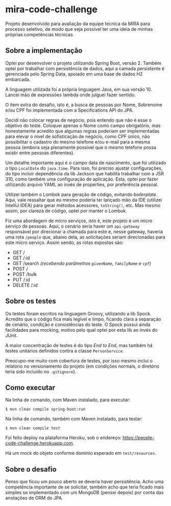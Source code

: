 # mira-code-challenge

Projeto desenvolvido para avaliação da equipe técnica da MIRA para processo seletivo, de modo que seja possível ter uma
ideia de minhas próprias competências técnicas.

## Sobre a implementação

Optei por desenvolver o projeto utilizando Spring Boot, versão 2. Também optei por trabalhar com persistência de dados,
aqui a camada persistente é gerenciada pelo Spring Data, apoiado em uma base de dados H2 embarcada.

A linguagem utilizada foi a própria linguagem Java, em sua versão 10. Lancei mão de expressões lambda onde julguei fazer
sentido.

O item extra do desafio, isto é, a busca de pessoas por Nome, Sobrenome e/ou CPF foi implementada com a Specifications
API do JPA.

Decidi não colocar regras de negócio, pois entendo que não é esse o objetivo do teste. Coloquei apenas o Nome como campo
obrigatório, mas honestamente acredito que algumas regras poderiam ser implementadas para elevar o nível de sofisticação
de negócio, como CPF único, não possibilitar o cadastro do mesmo telefone e/ou e-mail para a mesma pessoa (embora seja
plenamente possível que o mesmo telefone possa existir entre pessoas diferentes).

Um detalhe importante aqui é o campo data de nascimento, que foi utilizado o tipo `LocalDate` do `java.time`. Para isso,
foi preciso ajustar configurações, do tipo incluir dependência da lib Jackson que habilita trabalhar com a JSR 310, como
também uma configuração de aplicação. Esta, optei por fazer utilizando arquivo YAML ao invés de properties, por 
preferência pessoal.

Utilizei também o Lombok para geração de código, evitando _boilerplate_. Aqui, vale ressaltar que eu mesmo poderia ter
lançado mão da IDE (utilizei IntelliJ IDEA) para gerar métodos acessores, `toString()`, etc. Mas mesmo assim, por 
clareza de código, optei por manter o Lombok.

Fiz uma abordagem de micro serviços, isto é, este projeto é um micro serviço de pessoas. Aqui, o cenário seria haver um
`api-gateway` responsável por direcionar a chamada para este e, nesse gateway, haveria uma rota `/people` que, abaixo
dela, as solicitações seriam direcionadas para este micro serviço. Assim sendo, as rotas expostas são:

*  GET /
*  GET /:id
*  GET /search _(recebendo parâmetros `givenName`, `familyName` e `cpf`)_
*  POST /
*  POST /bulk
*  PUT /:id
*  DELETE /:id

## Sobre os testes

Os testes foram escritos na linguagem Groovy, utilizando a lib Spock. Acredito que o código fica mais legível e limpo,
ficando clara a separação de cenário, condição e consistências do teste. O Spock possui ainda facilidades para mocking,
motivo pelo qual optei por esta lib ao invés do JUnit.

A maior concentração de testes é do tipo _End to End_, mas também há testes unitários definidos contra a classe
`PersonService`.

Preocupo-me muito com cobertura de testes, por isso mesmo inclui o relatório no versionamento do projeto (em condições
normais, o diretório teria sido incluído no `.gitignore`).

## Como executar

Na linha de comando, com Maven instalado, para executar:
```
$ mvn clean compile spring-boot:run
```

Na linha de comando, também com Maven instalado, para testar:
```
$ mvn clean compile test
```

Foi feito deploy na plataforma Heroku, sob o endereço: https://people-code-challenge.herokuapp.com.

Há um mock do objeto conforme domínio esperado em `test/resources`.

## Sobre o desafio

Penso que ficou um pouco aberto se deveria haver persistência. Acho uma competência importante de se solicitar, também
acho que teria ficado mais simples se implementado com um MongoDB (pensei depois) por conta das anotações de ORM do JPA.


